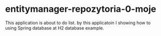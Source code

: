 # entitymanager-repozytoria-0-moje

This application is about to do list. by this applicatoin I showing how to using Spring database at H2 database example.
